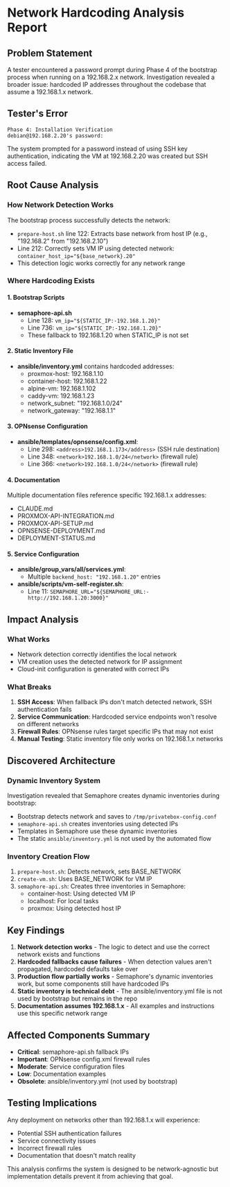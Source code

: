 # Network Hardcoding Analysis Report

## Problem Statement

A tester encountered a password prompt during Phase 4 of the bootstrap process when running on a 192.168.2.x network. Investigation revealed a broader issue: hardcoded IP addresses throughout the codebase that assume a 192.168.1.x network.

## Tester's Error

```
Phase 4: Installation Verification
debian@192.168.2.20's password:
```

The system prompted for a password instead of using SSH key authentication, indicating the VM at 192.168.2.20 was created but SSH access failed.

## Root Cause Analysis

### How Network Detection Works

The bootstrap process successfully detects the network:
- `prepare-host.sh` line 122: Extracts base network from host IP (e.g., "192.168.2" from "192.168.2.10")
- Line 212: Correctly sets VM IP using detected network: `container_host_ip="${base_network}.20"`
- This detection logic works correctly for any network range

### Where Hardcoding Exists

#### 1. Bootstrap Scripts
- **semaphore-api.sh**
  - Line 128: `vm_ip="${STATIC_IP:-192.168.1.20}"`
  - Line 736: `vm_ip="${STATIC_IP:-192.168.1.20}"`
  - These fallback to 192.168.1.20 when STATIC_IP is not set

#### 2. Static Inventory File
- **ansible/inventory.yml** contains hardcoded addresses:
  - proxmox-host: 192.168.1.10
  - container-host: 192.168.1.22
  - alpine-vm: 192.168.1.102
  - caddy-vm: 192.168.1.23
  - network_subnet: "192.168.1.0/24"
  - network_gateway: "192.168.1.1"

#### 3. OPNsense Configuration
- **ansible/templates/opnsense/config.xml**:
  - Line 298: `<address>192.168.1.173</address>` (SSH rule destination)
  - Line 348: `<network>192.168.1.0/24</network>` (firewall rule)
  - Line 366: `<network>192.168.1.0/24</network>` (firewall rule)

#### 4. Documentation
Multiple documentation files reference specific 192.168.1.x addresses:
- CLAUDE.md
- PROXMOX-API-INTEGRATION.md
- PROXMOX-API-SETUP.md
- OPNSENSE-DEPLOYMENT.md
- DEPLOYMENT-STATUS.md

#### 5. Service Configuration
- **ansible/group_vars/all/services.yml**:
  - Multiple `backend_host: "192.168.1.20"` entries
- **ansible/scripts/vm-self-register.sh**:
  - Line 11: `SEMAPHORE_URL="${SEMAPHORE_URL:-http://192.168.1.20:3000}"`

## Impact Analysis

### What Works
- Network detection correctly identifies the local network
- VM creation uses the detected network for IP assignment
- Cloud-init configuration is generated with correct IPs

### What Breaks
1. **SSH Access**: When fallback IPs don't match detected network, SSH authentication fails
2. **Service Communication**: Hardcoded service endpoints won't resolve on different networks
3. **Firewall Rules**: OPNsense rules target specific IPs that may not exist
4. **Manual Testing**: Static inventory file only works on 192.168.1.x networks

## Discovered Architecture

### Dynamic Inventory System
Investigation revealed that Semaphore creates dynamic inventories during bootstrap:
- Bootstrap detects network and saves to `/tmp/privatebox-config.conf`
- `semaphore-api.sh` creates inventories using detected IPs
- Templates in Semaphore use these dynamic inventories
- The static `ansible/inventory.yml` is not used by the automated flow

### Inventory Creation Flow
1. `prepare-host.sh`: Detects network, sets BASE_NETWORK
2. `create-vm.sh`: Uses BASE_NETWORK for VM IP
3. `semaphore-api.sh`: Creates three inventories in Semaphore:
   - container-host: Using detected VM IP
   - localhost: For local tasks
   - proxmox: Using detected host IP

## Key Findings

1. **Network detection works** - The logic to detect and use the correct network exists and functions
2. **Hardcoded fallbacks cause failures** - When detection values aren't propagated, hardcoded defaults take over
3. **Production flow partially works** - Semaphore's dynamic inventories work, but some components still have hardcoded IPs
4. **Static inventory is technical debt** - The ansible/inventory.yml file is not used by bootstrap but remains in the repo
5. **Documentation assumes 192.168.1.x** - All examples and instructions use this specific network range

## Affected Components Summary

- **Critical**: semaphore-api.sh fallback IPs
- **Important**: OPNsense config.xml firewall rules
- **Moderate**: Service configuration files
- **Low**: Documentation examples
- **Obsolete**: ansible/inventory.yml (not used by bootstrap)

## Testing Implications

Any deployment on networks other than 192.168.1.x will experience:
- Potential SSH authentication failures
- Service connectivity issues
- Incorrect firewall rules
- Documentation that doesn't match reality

This analysis confirms the system is designed to be network-agnostic but implementation details prevent it from achieving that goal.